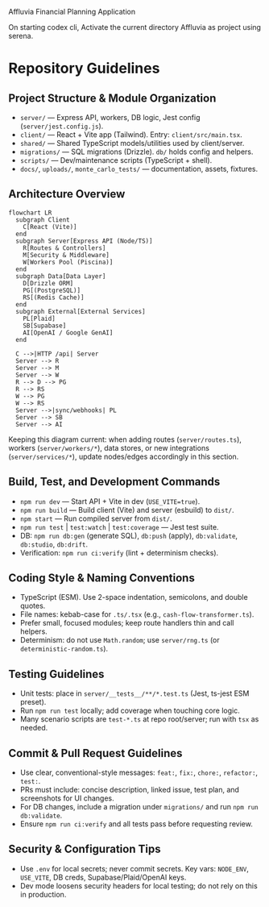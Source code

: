 Affluvia Financial Planning Application

On starting codex cli, Activate the current directory Affluvia as project using serena.

# Repository Guidelines

## Project Structure & Module Organization
- `server/` — Express API, workers, DB logic, Jest config (`server/jest.config.js`).
- `client/` — React + Vite app (Tailwind). Entry: `client/src/main.tsx`.
- `shared/` — Shared TypeScript models/utilities used by client/server.
- `migrations/` — SQL migrations (Drizzle). `db/` holds config and helpers.
- `scripts/` — Dev/maintenance scripts (TypeScript + shell).
- `docs/`, `uploads/`, `monte_carlo_tests/` — documentation, assets, fixtures.

## Architecture Overview
```mermaid
flowchart LR
  subgraph Client
    C[React (Vite)]
  end
  subgraph Server[Express API (Node/TS)]
    R[Routes & Controllers]
    M[Security & Middleware]
    W[Workers Pool (Piscina)]
  end
  subgraph Data[Data Layer]
    D[Drizzle ORM]
    PG[(PostgreSQL)]
    RS[(Redis Cache)]
  end
  subgraph External[External Services]
    PL[Plaid]
    SB[Supabase]
    AI[OpenAI / Google GenAI]
  end

  C -->|HTTP /api| Server
  Server --> R
  Server --> M
  Server --> W
  R --> D --> PG
  R --> RS
  W --> PG
  W --> RS
  Server -->|sync/webhooks| PL
  Server --> SB
  Server --> AI
```
Keeping this diagram current: when adding routes (`server/routes.ts`), workers (`server/workers/*`), data stores, or new integrations (`server/services/*`), update nodes/edges accordingly in this section.

## Build, Test, and Development Commands
- `npm run dev` — Start API + Vite in dev (`USE_VITE=true`).
- `npm run build` — Build client (Vite) and server (esbuild) to `dist/`.
- `npm start` — Run compiled server from `dist/`.
- `npm run test` | `test:watch` | `test:coverage` — Jest test suite.
- DB: `npm run db:gen` (generate SQL), `db:push` (apply), `db:validate`, `db:studio`, `db:drift`.
- Verification: `npm run ci:verify` (lint + determinism checks).

## Coding Style & Naming Conventions
- TypeScript (ESM). Use 2-space indentation, semicolons, and double quotes.
- File names: kebab-case for `.ts/.tsx` (e.g., `cash-flow-transformer.ts`).
- Prefer small, focused modules; keep route handlers thin and call helpers.
- Determinism: do not use `Math.random`; use `server/rng.ts` (or `deterministic-random.ts`).

## Testing Guidelines
- Unit tests: place in `server/__tests__/**/*.test.ts` (Jest, ts-jest ESM preset).
- Run `npm run test` locally; add coverage when touching core logic.
- Many scenario scripts are `test-*.ts` at repo root/server; run with `tsx` as needed.

## Commit & Pull Request Guidelines
- Use clear, conventional-style messages: `feat:`, `fix:`, `chore:`, `refactor:`, `test:`.
- PRs must include: concise description, linked issue, test plan, and screenshots for UI changes.
- For DB changes, include a migration under `migrations/` and run `npm run db:validate`.
- Ensure `npm run ci:verify` and all tests pass before requesting review.

## Security & Configuration Tips
- Use `.env` for local secrets; never commit secrets. Key vars: `NODE_ENV`, `USE_VITE`, DB creds, Supabase/Plaid/OpenAI keys.
- Dev mode loosens security headers for local testing; do not rely on this in production.
